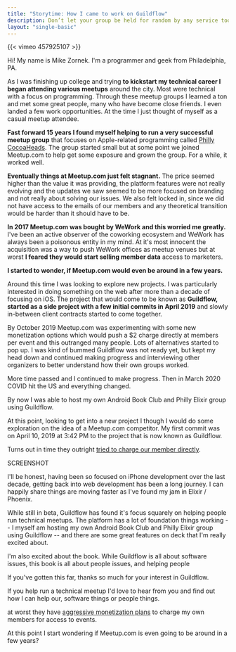```yaml
---
title: "Storytime: How I came to work on Guildflow"
description: Don’t let your group be held for random by any service tool.
layout: "single-basic"
---
```


{{< vimeo 457925107 >}}

Hi! My name is Mike Zornek. I'm a programmer and geek from Philadelphia, PA.

As I was finishing up college and trying **to kickstart my technical career I began attending various meetups** around the city. Most were technical with a focus on programming. Through these meetup groups I learned a ton and met some great people, many who have become close friends. I even landed a few work opportunities. At the time I just thought of myself as a casual meetup attendee.

**Fast forward 15 years I found myself helping to run a very successful meetup group** that focuses on Apple-related programming called [Philly CocoaHeads](http://phillycocoa.org/). The group started small but at some point we joined Meetup.com to help get some exposure and grown the group. For a while, it worked well.

**Eventually things at Meetup.com just felt stagnant.** The price seemed higher than the value it was providing, the platform features were not really evolving and the updates we saw seemed to be more focused on branding and not really about solving our issues. We also felt locked in, since we did not have access to the emails of our members and any theoretical transition would be harder than it should have to be.

**In 2017 Meetup.com was bought by WeWork and this worried me greatly.** I've been an active observer of the coworking ecosystem and WeWork has always been a poisonous entity in my mind. At it's most innocent the acquisition was a way to push WeWork offices as meetup venues but at worst **I feared they would start selling member data** access to marketers. 

**I started to wonder, if Meetup.com would even be around in a few years.**

Around this time I was looking to explore new projects. I was particularly interested in doing something on the web after more than a decade of focusing on iOS. The project that would come to be known as **Guildflow, started as a side project with a few initial commits in April 2019** and slowly in-between client contracts started to come together.

By October 2019 Meetup.com was experimenting with some new monetization options which would push a $2 charge directly at members per event and this outranged many people. Lots of alternatives started to pop up. I was kind of bummed Guildflow was not ready yet, but kept my head down and continued making progress and interviewing other organizers to better understand how their own groups worked.

More time passed and I continued to make progress. Then in March 2020 COVID hit the US and everything changed.


By now I was able to host my own Android Book Club and Philly Elixir group using Guildflow.

At this point, looking to get into a new project I though I would do some exploration on the idea of a Meetup.com competitor. My first commit was on April 10, 2019 at 3:42 PM to the project that is now known as Guildflow.


Turns out in time they outright [tried to charge our member directly](https://www.theverge.com/2019/10/15/20893343/meetup-users-furious-new-rsvp-payment-test).


SCREENSHOT

I'll be honest, having been so focused on iPhone development over the last decade, getting back into web development has been a long journey. I can happily share things are moving faster as I've found my jam in Elixir / Phoenix.

While still in beta, Guildflow has found it's focus squarely on helping people run technical meetups. The platform has a lot of foundation things working -- I myself am hosting my own Android Book Club and Philly Elixir group using Guildflow -- and there are some great features on deck that I'm really excited about.

I'm also excited about the book. While Guildflow is all about software issues, this book is all about people issues, and helping people 

If you've gotten this far, thanks so much for your interest in Guildflow. 

If you help run a technical meetup I'd love to hear from you and find out how I can help our, software things or people things.





 at worst they have [aggressive monetization plans](https://www.forbes.com/sites/rachelsandler/2019/10/15/meetup-users-revolt-against-2-event-feeand-blame-wework/#2dc5fee31d59) to charge my own members for access to events.

At this point I start wondering if Meetup.com is even going to be around in a few years?


